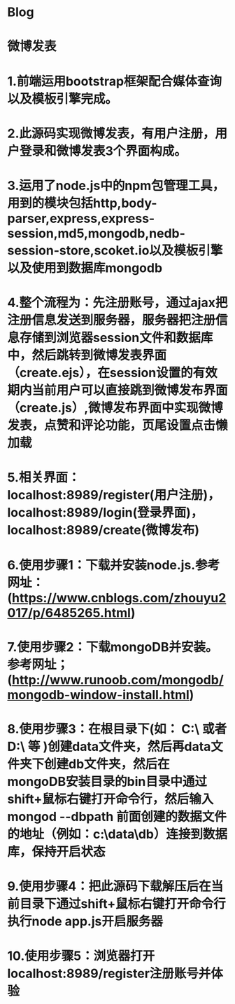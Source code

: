 # Blog
# 微博发表
   # 1.前端运用bootstrap框架配合媒体查询以及模板引擎完成。
   # 2.此源码实现微博发表，有用户注册，用户登录和微博发表3个界面构成。
   # 3.运用了node.js中的npm包管理工具，用到的模块包括http,body-parser,express,express-session,md5,mongodb,nedb-session-store,scoket.io以及模板引擎以及使用到数据库mongodb
   # 4.整个流程为：先注册账号，通过ajax把注册信息发送到服务器，服务器把注册信息存储到浏览器session文件和数据库中，然后跳转到微博发表界面（create.ejs），在session设置的有效期内当前用户可以直接跳到微博发布界面（create.js）,微博发布界面中实现微博发表，点赞和评论功能，页尾设置点击懒加载
   # 5.相关界面：localhost:8989/register(用户注册)，localhost:8989/login(登录界面)，localhost:8989/create(微博发布)
   # 6.使用步骤1：下载并安装node.js.参考网址：(https://www.cnblogs.com/zhouyu2017/p/6485265.html)
   # 7.使用步骤2：下载mongoDB并安装。参考网址；(http://www.runoob.com/mongodb/mongodb-window-install.html)
   # 8.使用步骤3：在根目录下(如： C:\ 或者 D:\ 等 )创建data文件夹，然后再data文件夹下创建db文件夹，然后在mongoDB安装目录的bin目录中通过shift+鼠标右键打开命令行，然后输入mongod --dbpath 前面创建的数据文件的地址（例如：c:\data\db）连接到数据库，保持开启状态
   # 9.使用步骤4：把此源码下载解压后在当前目录下通过shift+鼠标右键打开命令行执行node app.js开启服务器
   # 10.使用步骤5：浏览器打开localhost:8989/register注册账号并体验
